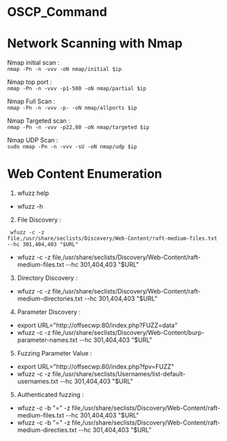 # OSCP_Command

# Network Scanning with Nmap 
  Nmap initial scan :  
  <code>nmap -Pn -n -vvv -oN nmap/initial $ip </code>

  Nmap top port :   
  <code>nmap -Pn -n -vvv -p1-500 -oN nmap/partial $ip </code>

  Nmap Full Scan :    
  <code>nmap -Pn -n -vvv -p- -oN nmap/allports $ip </code>

  Nmap Targeted scan :     
  <code>nmap -Pn -n -vvv -p22,80 -oN nmap/targeted $ip </code>

  Nmap UDP Scan :    
  <code>sudo nmap -Pn -n -vvv -sU -oN nmap/udp $ip </code>


# Web Content Enumeration 
1. wfuzz help 
* wfuzz -h 

2. File Discovery :
   
<code> wfuzz -c -z file,/usr/share/seclists/Discovery/Web-Content/raft-medium-files.txt --hc 301,404,403 "$URL"</code>
* wfuzz -c -z file,/usr/share/seclists/Discovery/Web-Content/raft-medium-files.txt --hc 301,404,403 "$URL"

3. Directory Discovery : 
* wfuzz -c -z file,/usr/share/seclists/Discovery/Web-Content/raft-medium-directories.txt --hc 301,404,403 "$URL"

4. Parameter Discovery : 
*  export URL="http://offsecwp:80/index.php?FUZZ=data"
*  wfuzz -c -z file,/usr/share/seclists/Discovery/Web-Content/burp-parameter-names.txt --hc 301,404,403 "$URL"

5. Fuzzing Parameter Value : 
*  export URL="http://offsecwp:80/index.php?fpv=FUZZ"
*  wfuzz -c -z file,/usr/share/seclists/Usernames/list-default-usernames.txt --hc 301,404,403 "$URL"

5. Authenticated fuzzing :
* wfuzz -c -b "<SESSION>=<SESSIONVALUE>" -z file,/usr/share/seclists/Discovery/Web-Content/raft-medium-files.txt --hc 301,404,403 "$URL"
* wfuzz -c -b "<SESSION>=<SESSIONVALUE>" -z file,/usr/share/seclists/Discovery/Web-Content/raft-medium-directies.txt --hc 301,404,403 "$URL"
